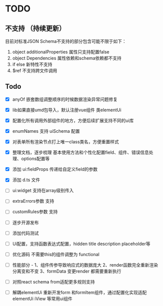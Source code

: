 # TODO

## 不支持 （持续更新）
目前对标准JSON Schema不支持的部分包含可能不限于如下：
1. object additionalProperties 属性只支持配置false
1. object Dependencies 属性依赖和schema依赖都不支持
1. if else 新特性不支持
1. $ref 不支持跨文件调用

## Todo
- [x] anyOf 嵌套数组调整顺序的时候数据渲染异常问题修复
- [x] lib如果直接umd包导入，默认注册vue组件 类elementUi
- [x] 配置化所有调用外部组件的地方，方便后续扩展支持不同的ui库
- [x] enumNames 支持 uiSchema 配置
- [x] 对表单所有渲染节点打上唯一class类名，方便重置样式
- [x] 整理文档，逐步梳理 基本使用方法和个性化配置field、组件、错误信息处理、options配置等
- [x] 添加 ui:fieldProps 传递给自定义field的参数
- [x] 添加 d.ts 文件

- [ ] ui:widget 支持在array级别传入
- [ ] extraErrors参数 支持
- [ ] customRules参数 支持
- [ ] 逐步开源发布
- [ ] 添加代码测试
- [ ] Ui配置，支持函数表达式配置，hidden title description placeholder等
- [ ] 优化源码 不需要this的组件调整为 functional
- [ ] 性能部分 - 1、组件传参导致响应式的数据庞大 2、render函数完全重新渲染分离变和不变 3、formData 变更render 都需要重新执行
- [ ] 对照react schema from适配更多规则支持
- [ ] 解耦elementUi 重新开发form 和formItem组件，通过配置化实现适配elementUi iView 等常用ui组件
